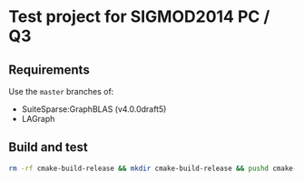 # Test project for SIGMOD2014 PC / Q3

## Requirements

Use the `master` branches of:
- SuiteSparse:GraphBLAS (v4.0.0draft5)
- LAGraph

## Build and test

```bash
rm -rf cmake-build-release && mkdir cmake-build-release && pushd cmake-build-release && cmake -DCMAKE_BUILD_TYPE=RelWithDebInfo .. && make -j$(nproc) && valgrind ./main ; popd
```
